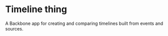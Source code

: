 # Timeline thing
A Backbone app for creating and comparing timelines built from events and sources.
